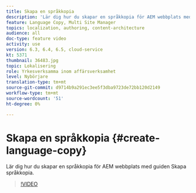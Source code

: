 ```yaml
---
title: Skapa en språkkopia
description: 'Lär dig hur du skapar en språkkopia för AEM webbplats med guiden Skapa språkkopia.  '
feature: Language Copy, Multi Site Manager
topics: localization, authoring, content-architecture
audience: all
doc-type: feature video
activity: use
version: 6.3, 6.4, 6.5, cloud-service
kt: 5371
thumbnail: 36483.jpg
topic: Lokalisering
role: Yrkesverksamma inom affärsverksamhet
level: Nybörjare
translation-type: tm+mt
source-git-commit: d9714b9a291ec3ee5f3dba9723de72bb120d2149
workflow-type: tm+mt
source-wordcount: '51'
ht-degree: 0%

---
```



# Skapa en språkkopia {#create-language-copy}

Lär dig hur du skapar en språkkopia för AEM webbplats med guiden Skapa språkkopia.

>[!VIDEO](https://video.tv.adobe.com/v/36483?quality=12&learn=on)
